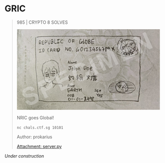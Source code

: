 # GRIC

> 985 | CRYPTO
> 8 SOLVES
> 
> <img src="./challenge/image.png" alt="Image" width="500">
> 
> NRIC goes Global!
> 
> `nc chals.ctf.sg 10101`
> 
> Author: prokarius
> 
> [Attachment: server.py](./challenge/server.py)

_Under construction_
